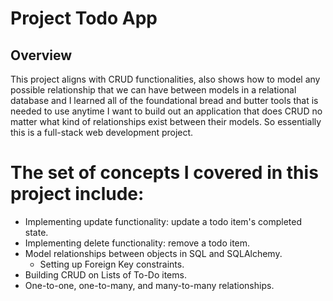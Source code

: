# Project Todo App

## Overview

This project aligns with CRUD functionalities, also shows how to model any possible relationship that we can have between models in a relational database and I learned all of the foundational bread and butter tools that is needed to use anytime I want to build out an application that does CRUD no matter what kind of relationships exist between their models. So essentially this is a full-stack web development project.

# The set of concepts I covered in this project include:

* Implementing update functionality: update a todo item's completed state.
* Implementing delete functionality: remove a todo item.
* Model relationships between objects in SQL and SQLAlchemy.
  * Setting up Foreign Key constraints.
* Building CRUD on Lists of To-Do items.
* One-to-one, one-to-many, and many-to-many relationships.

